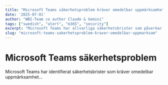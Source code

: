 ```yaml
---
title: "Microsoft Teams säkerhetsproblem kräver omedelbar uppmärksamhet"
date: '2025-07-01'
author: "WBI-Team co author Claude & Gemini"
tags: ["swedish", "alert", "m365", "security"]
excerpt: "Microsoft Teams har allvarliga säkerhetsbrister som påverkar svenska företag."
slug: "microsoft-teams-sakerhetsproblem-kraver-omedelbar-uppmarksam"
---
```

# Microsoft Teams säkerhetsproblem

Microsoft Teams har identifierat säkerhetsbrister som kräver omedelbar uppmärksamhet...